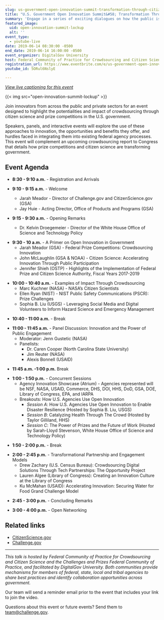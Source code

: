 ```yaml
---
slug: us-government-open-innovation-summit-transformation-through-citizen-science-prize-competitions
title: "U.S. Government Open Innovation Summit&#58; Transformation Through Citizen Science and Prize Competitions"
summary: 'Engage in a series of exciting dialogues on how the public is helping to reshape government&#46;'
featured_image:
  uid: open-innovation-summit-lockup
  alt: ''
event_type:
  - youtube-live
date: 2019-06-14 08:30:00 -0500
end_date: 2019-06-14 16:00:00 -0500
event_organizer: DigitalGov University
host: Federal Community of Practice for Crowdsourcing and Citizen Science (FedCCS), Challenges and Prizes Federal Community of Practice
registration_url: https://www.eventbrite.com/e/us-government-open-innovation-summit-transformation-through-citizen-science-and-prizes-registration-61872290687
youtube_id: 5ORul6NslyE

---
```


_[View live captioning for this event ](https://www.captionedtext.com/client/event.aspx?EventID=4043837&CustomerID=321)_

{{< img src="open-innovation-summit-lockup" >}}

Join innovators from across the public and private sectors for an event designed to highlight the potentialities and impact of crowdsourcing through citizen science and prize competitions in the U.S. government.

Speakers, panels, and interactive events will explore the use of these approaches to innovation, the opportunities and benefits they offer, and hurdles faced in integrating them into existing federal agency processes. This event will complement an upcoming crowdsourcing report to Congress that details how prize competitions and citizen science are transforming government.

## Event Agenda

<ul>
<li><strong>8:30 - 9:10 a.m.</strong> - Registration and Arrivals </li>
	</ul>

<ul>
<li><strong>9:10 - 9:15 a.m.</strong> - Welcome </li>
    <ul>
	  <li>Jarah Meador - Director of Challenge.gov and CitizenScience.gov (GSA) </li>
	  <li>Jay Huie - Acting Director, Office of Products and Programs (GSA) </li>
	</ul>
  </li>
	</ul>

<ul>
<li><strong>9:15 - 9:30 a.m.</strong> - Opening Remarks </li>
    <ul>
	  <li>Dr. Kelvin Droegemeier - Director of the White House Office of Science and Technology Policy </li>
	</ul>
  </li>
	</ul>

<ul>
<li><strong>9:30 - 10 a.m.</strong> - A Primer on Open Innovation in Government
<ul>
	  <li>Jarah Meador (GSA) - Federal Prize Competitions: Crowdsourcing Innovation</li>
	  <li>John McLaughlin (GSA &amp; NOAA) - Citizen Science: Accelerating Innovation Through Public Participation</li>
	  <li>Jennifer Shieh (OSTP) - Highlights of the Implementation of Federal Prize and Citizen Science Authority, Fiscal Years 2017-2019</li>
	</ul>
</li>
	</ul>

<ul>
<li><strong>10:00 - 10:40 a.m.</strong> - Examples of Impact Through Crowdsourcing
<ul>
	  <li>Marc Kuchner (NASA) - NASA’s Citizen Scientists </li>
	  <li>Ellen Ryan (NIST) - NIST Public Safety Communications (PSCR): Prize Challenges </li>
	  <li>Sophia B. Liu (USGS) - Leveraging Social Media and Digital Volunteers to Inform Hazard Science and Emergency Management </li>
	</ul> 
</li>
	</ul>

<ul>
<li><strong>10:40 - 11:00 a.m.</strong> - Break </li>
	</ul>

<ul>
<li><strong>11:00 - 11:45 a.m.</strong> - Panel Discussion: Innovation and the Power of Public Engagement
<ul>
	  <li>Moderator: Jenn Gustetic (NASA) </li>
		<li>Panelists: 
			<ul>
				<li>Dr. Caren Cooper (North Carolina State University) </li>
				<li>Jim Reuter (NASA) </li>
				<li>Alexis Bonnell (USAID) </li>
			</ul>
	</ul>
</li>
</ul>

<ul>
<li><strong>11:45 a.m. -1:00 p.m.</strong> Break
</ul>

<ul>
<li><strong>1:00 - 1:50 p.m.</strong> - Concurrent Sessions
  <ul>
    <li>Agency Innovation Showcase (Atrium) - Agencies represented will be NSF, NASA, USAID, Commerce, DHS, DOI, HHS, DoD, GSA, DOE, Library of Congress, EPA, and IARPA </li>
    <li>Breakouts: How U.S. Agencies Use Open Innovation
      <ul>
        <li><em>Session A</em>: How U.S. Agencies Use Open Innovation to Enable Disaster Resilience (Hosted by Sophia B. Liu, USGS) </li>
        <li><em>Session B</em>: Catalyzing Health Through The Crowd (Hosted by Taylor Gilliland, HHS) </li>
        <li><em>Session C</em>: The Power of Prizes and the Future of Work (Hosted by Sarah-Lloyd Stevenson, White House Office of Science and Technology Policy) </li>
      </ul>
    </li>
  </ul>
</ul>

<ul>
<li><strong>1:50 - 2:00 p.m.</strong> - Break </li>
	</ul>

<ul>
<li><strong>2:00 - 2:45 p.m.</strong> - Transformational Partnership and Engagement Models
	<ul>
		<li>Drew Zachary (U.S. Census Bureau): Crowdsourcing Digital Solutions Through Tech Partnerships: The Opportunity Project</li>
		<li>Lauren Algee (Library of Congress): Creating an Innovation Culture at the Library of Congress</li>
		<li>Ku McMahan (USAID): Accelerating Innovation: Securing Water for Food Grand Challenge Model </li>
	</ul>
</li>
	</ul>

<ul>
<li> <strong>2:45 - 3:00 p.m.</strong> - Concluding Remarks </li>
	</ul>

<ul>
<li> <strong>3:00 - 4:00 p.m.</strong> - Open Networking</li>
</ul>

## Related links 

- [CitizenScience.gov](http://www.citizenscience.gov)
- [Challenge.gov](http://www.challenge.gov)

---

_This talk is hosted by Federal Community of Practice for Crowdsourcing and Citizen Science and the Challenges and Prizes Federal Community of Practice, and facilitated by DigitalGov University. Both communities provide mechanisms for members of federal, state, local and tribal agencies to share best practices and identify collaboration opportunities across government._

Our team will send a reminder email prior to the event that includes your link to join the video.

Questions about this event or future events? Send them to [team@challenge.gov](mailto:team@challenge.gov).
